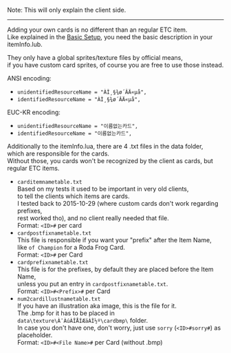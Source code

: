 
Note: This will only explain the client side.
___
Adding your own cards is no different than an regular ETC item.  
Like explained in the [Basic Setup](basic_custom.md#basic-setup), you need the basic description in your itemInfo.lub.  

They only have a global sprites/texture files by official means,  
if you have custom card sprites, of course you are free to use those instead.  

 ANSI encoding:   
  * `unidentifiedResourceName = "ÀÌ¸§¾ø´ÂÄ«µå",`  
  * `identifiedResourceName = "ÀÌ¸§¾ø´ÂÄ«µå",`  
  
 EUC-KR encoding:  
  * `unidentifiedResourceName = "이름없는카드",`  
  * `identifiedResourceName = "이름없는카드",`  
  
Additionally to the itemInfo.lua, there are 4 .txt files in the data folder,  
which are responsible for the cards.  
Without those, you cards won't be recognized by the client as cards, but regular ETC items.

  * `carditemnametable.txt`  
	Based on my tests it used to be important in very old clients,  
	to tell the clients which items are cards.  
	I tested back to 2015-10-29 (where custom cards don't work regarding prefixes,  
	rest worked tho), and no client really needed that file.  
	Format: `<ID>#` per card
  * `cardpostfixnametable.txt`  
	This file is responsible if you want your "prefix" after the Item Name,  
	like `of Champion` for a Roda Frog Card.  
	Format: `<ID>#` per Card
  * `cardprefixnametable.txt`  
	This file is for the prefixes, by default they are placed before the Item Name,  
	unless you put an entry in `cardpostfixnametable.txt`.  
	Format: `<ID>#<Prefix>#` per Card
  * `num2cardillustnametable.txt`  
	If you have an illustration aka image, this is the file for it.  
	The .bmp for it has to be placed in `data\texture\À¯ÀúÀÎÅÍÆäÀÌ½º\cardbmp\` folder.  
	In case you don't have one, don't worry, just use `sorry` (`<ID>#sorry#`) as placeholder.  
	Format: `<ID>#<File Name>#` per Card (without .bmp)
